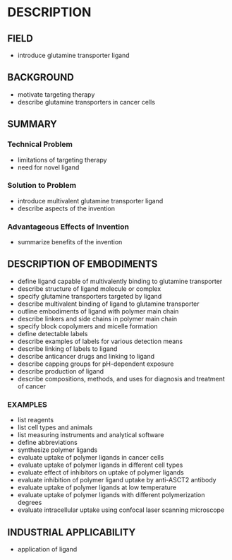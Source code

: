 # DESCRIPTION

## FIELD

- introduce glutamine transporter ligand

## BACKGROUND

- motivate targeting therapy
- describe glutamine transporters in cancer cells

## SUMMARY

### Technical Problem

- limitations of targeting therapy
- need for novel ligand

### Solution to Problem

- introduce multivalent glutamine transporter ligand
- describe aspects of the invention

### Advantageous Effects of Invention

- summarize benefits of the invention

## DESCRIPTION OF EMBODIMENTS

- define ligand capable of multivalently binding to glutamine transporter
- describe structure of ligand molecule or complex
- specify glutamine transporters targeted by ligand
- describe multivalent binding of ligand to glutamine transporter
- outline embodiments of ligand with polymer main chain
- describe linkers and side chains in polymer main chain
- specify block copolymers and micelle formation
- define detectable labels
- describe examples of labels for various detection means
- describe linking of labels to ligand
- describe anticancer drugs and linking to ligand
- describe capping groups for pH-dependent exposure
- describe production of ligand
- describe compositions, methods, and uses for diagnosis and treatment of cancer

### EXAMPLES

- list reagents
- list cell types and animals
- list measuring instruments and analytical software
- define abbreviations
- synthesize polymer ligands
- evaluate uptake of polymer ligands in cancer cells
- evaluate uptake of polymer ligands in different cell types
- evaluate effect of inhibitors on uptake of polymer ligands
- evaluate inhibition of polymer ligand uptake by anti-ASCT2 antibody
- evaluate uptake of polymer ligands at low temperature
- evaluate uptake of polymer ligands with different polymerization degrees
- evaluate intracellular uptake using confocal laser scanning microscope

## INDUSTRIAL APPLICABILITY

- application of ligand

